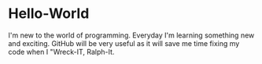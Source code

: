 # Hello-World
I'm new to the world of programming.
Everyday I'm learning something new and exciting. 
GitHub will be very useful as it will save me time fixing my code when I "Wreck-IT, Ralph-It. 
